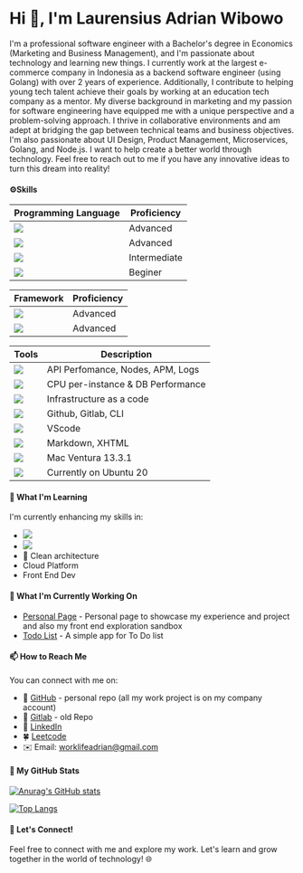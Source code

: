 <h1>Hi 👋, I'm Laurensius Adrian Wibowo</h1>


I'm a professional software engineer with a Bachelor's degree in Economics (Marketing and Business Management), and I'm passionate about technology and learning new things. I currently work at the largest e-commerce company in Indonesia as a backend software engineer (using Golang) with over 2 years of experience. Additionally, I contribute to helping young tech talent achieve their goals by working at an education tech company as a mentor. My diverse background in marketing and my passion for software engineering have equipped me with a unique perspective and a problem-solving approach. I thrive in collaborative environments and am adept at bridging the gap between technical teams and business objectives. 
I'm also passionate about UI Design, Product Management, Microservices, Golang, and Node.js. I want to help create a better world through technology. Feel free to reach out to me if you have any innovative ideas to turn this dream into reality!

####  ⚙️Skills
| Programming Language | Proficiency|
|-------|------------|
|![](https://img.shields.io/badge/Code-Go-informational?style=flat&logo=Go&logoColor=blue&color=2bbc8a)| Advanced|
|![](https://img.shields.io/badge/Code-Javascript-informational?style=flat&logo=javascript&logoColor=yellow&color=2bbc8a) | Advanced |
| ![](https://img.shields.io/badge/Code-Typescript-informational?style=flat&logo=typescript&logoColor=007acc&color=2bbc8a) | Intermediate |
| ![](https://img.shields.io/badge/Code-Python-informational?style=flat&logo=python&logoColor=orange&color=2bbc8a) | Beginer |

| Framework | Proficiency|
|-------|------------|
|![](https://img.shields.io/badge/No_Framework-Go-informational?style=flat&logo=go&logoColor=white&color=2bbc8a) | Advanced |
| ![](https://img.shields.io/badge/Framework-ExpressJS-informational?style=flat&logo=node.js&logoColor=green&color=2bbc8a) | Advanced |


| Tools | Description|
|-------|------------|
|![](https://img.shields.io/badge/Monitoring-NewRelic-informational?style=flat&logo=new-relic&logoColor=green-light&color=2bbc8a) | API Perfomance, Nodes, APM, Logs| 
|![](https://img.shields.io/badge/Monitoring-NewRelic-informational?style=flat&logo=grafana&logoColor=green-light&color=2bbc8a) | CPU per-instance & DB Performance|
|![](https://img.shields.io/badge/Infra-Terraform-informational?style=flat&logo=terraform&logoColor=purple-light&color=2bbc8a) | Infrastructure as a code| 
|![](https://img.shields.io/badge/VCS-git-informational?style=flat&logo=git&logoColor=red&color=2bbc8a) | Github, Gitlab, CLI| 
|![](https://img.shields.io/badge/IDE-VSCode-informational?style=flat&logo=visual%20studio%20code&logoColor=blue&color=2bbc8a) | VScode | 
|![](https://img.shields.io/badge/HTML-HTML5-informational?style=flat&logo=html5&logoColor=red&color=2bbc8a) | Markdown, XHTML|
|![](https://img.shields.io/badge/Unix-MacOS-informational?style=flat&logo=apple&logoColor=white&color=2bbc8a) | Mac Ventura 13.3.1|
| ![](https://img.shields.io/badge/Linux-Ubuntu-informational?style=flat&logo=ubuntu&logoColor=red&color=2bbc8a) | Currently on Ubuntu 20|


#### 🌱 What I'm Learning
I'm currently enhancing my skills in:
-  ![](https://img.shields.io/badge/Code-Go-informational?style=flat&logo=go&logoColor=007acc&color=2bbc8a)
- ![](https://img.shields.io/badge/Containerization-Docker-informational?style=flat&logo=docker&logoColor=blue&color=2bbc8a)
- 🧹 Clean architecture
- Cloud Platform
- Front End Dev

#### 🔭 What I'm Currently Working On

- [Personal Page](https://laurensius.netlify.app/) - Personal page to showcase my experience and project and also my front end exploration sandbox 
- [Todo List]() - A simple app for To Do list 

#### 📫 How to Reach Me
You can connect with me on:
- 🔶 [GitHub](https://github.com/adrianwibowo) - personal repo (all my work project is on my company account)
- 🔶 [Gitlab](https://gitlab.com/elaawe) - old Repo
- 🔗 [LinkedIn](https://www.linkedin.com/in/ladrianwibowo)
- 🍀 [Leetcode](https://leetcode.com/adrianwibowo/)
- ✉️ Email: worklifeadrian@gmail.com


#### 🚀 My GitHub Stats

[![Anurag's GitHub stats](https://github-readme-stats.vercel.app/api?username=adrianwibowo&show_icons=true&hide_title=true&show_owner=true)](https://github.com/alvianzf/adrianwibowo)

[![Top Langs](https://github-readme-stats.vercel.app/api/top-langs/?username=adrianwibowo&langs_count=10&layout=compact)](https://github.com/adrianwibowo)

#### 🤝 Let's Connect!
Feel free to connect with me and explore my work. Let's learn and grow together in the world of technology! 🌐